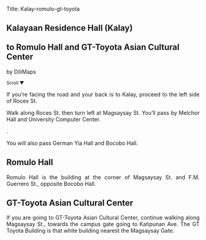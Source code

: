Title: Kalay-romulo-gt-toyota

<section id='cover' class='cover active'>
<h1> Kalayaan Residence Hall (Kalay) <br><br>to Romulo Hall and GT-Toyota Asian Cultural Center</h1>
<p align='justify'>by DiliMaps </p>
<small class='scroll'>Scroll ▼</small>
</section>

<section id='kalay'>
<p align='justify'>If you’re facing the road and your back is to Kalay, proceed to the left side of Roces St.  
</p>
</section>

<section id='engg'>
<p align='justify'> Walk along Roces St. then turn left at Magsaysay St. You’ll pass by Melchor Hall and University Computer Center.
</p>.
</section>

<section id='law-center'>
<p align='justify'>You will also pass German Yia Hall and Bocobo Hall.
</p>
</section>

<section id='romulo'>
<h1>Romulo Hall</h1>
<p align='justify'>Romulo Hall is the building at the corner of Magsaysay St. and F.M. Guerrero St., opposite Bocobo Hall.
</p>
</section>

<section id='gt-toyota'>
<h1>GT-Toyota Asian Cultural Center</h1>
<p align='justify'>If you are going to GT-Toyota Asian Cultural Center, continue walking along Magsaysay St., towards the campus gate going to Katipunan Ave. The GT Toyota Building is that white building nearest the Magsaysay Gate. 
</p>
</section>